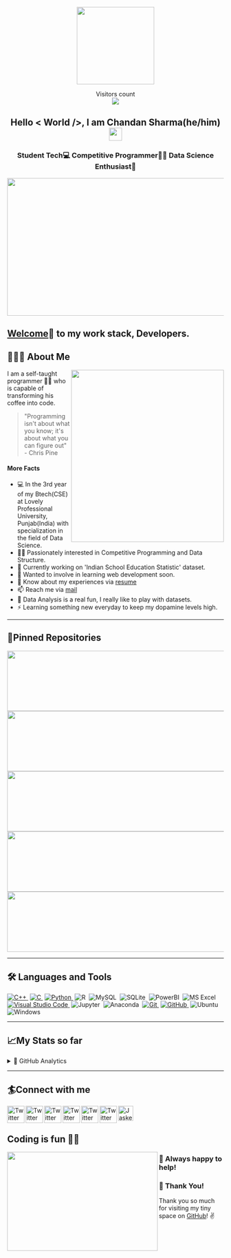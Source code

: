 <p align="center">
    <img src="https://github.com/itsmorris-worm/itsmorris-worm/blob/main/proo.jpg" width="180">
</p>

<p align="center"> 
  Visitors count<br>
  <img src="https://profile-counter.glitch.me/itsmorris-worm/count.svg" />
</p>

<h2 align="center"> Hello < World />, I am Chandan Sharma(he/him)<img src="https://raw.githubusercontent.com/iampavangandhi/iampavangandhi/master/gifs/Hi.gif" width="30px"> </h2>
<h3 align="center"> Student Tech💻 Competitive Programmer👨‍💻 Data Science Enthusiast💝 </h3>

<img src="https://github.com/itsmorris-worm/itsmorris-worm/blob/main/programming.gif" height="320" width="1600" >


## [Welcome][github]🤝 to my work stack, Developers.</h2>

## 👨🏻‍💻 About Me




<img src="https://github.com/itsmorris-worm/itsmorris-worm/blob/main/321303280218201.gif" height="400" width="355" align="right" />

I am a self-taught programmer 👨‍💻 who is capable of transforming his coffee into code.

> "Programming isn't about what you know; it's about what you can figure out"   - Chris Pine

<h4> More Facts </h4>

- 💻 In the 3rd year of my Btech(CSE) at Lovely Professional University, Punjab(India) with specialization in the field of Data Science.
- 👨‍💻 Passionately interested in Competitive Programming and Data Structure.
- 🔭 Currently working on 'Indian School Education Statistic' dataset. 
- 🌱 Wanted to involve in learning web development soon.
- 📄 Know about my experiences via [resume][here1]
- 📫 Reach me via [mail][here]
- 🥅 Data Analysis is a real fun, I really like to play with datasets.
- ⚡ Learning something new everyday to keep my dopamine levels high.

---

## 📌Pinned Repositories

<p align="left">
<a href="https://github.com/itsmorris-worm/Competitive-Programming">
  <img align="left" height="140em" width ="800em" src="https://github-readme-stats.vercel.app/api/pin/?username=itsmorris-worm&repo=Competitive-Programming&title_color=ffffff&icon_color=3DEA6F&text_color=3DEA6F&bg_color=000000" />
</a>
    <a href="https://github.com/itsmorris-worm/Toll-Payment-System">
  <img align="right" height="140em" width ="800em" src="https://github-readme-stats.vercel.app/api/pin/?username=itsmorris-worm&repo=Toll-Payment-System&title_color=ffffff&icon_color=3DEA6F&text_color=3DEA6F&bg_color=000000" />
</a>
<a href="https://github.com/itsmorris-worm/IPL-Data-Dashboard">
  <img align="left" height="140em" width ="800em" src="https://github-readme-stats.vercel.app/api/pin/?username=itsmorris-worm&repo=IPL-Data-Dashboard&title_color=ffffff&icon_color=3DEA6F&text_color=3DEA6F&bg_color=000000" />
</a>
<a href="https://github.com/itsmorris-worm/A-mini-magic-game">
  <img align="right" height="140em" width ="800em" src="https://github-readme-stats.vercel.app/api/pin/?username=itsmorris-worm&repo=A-mini-magic-game&title_color=ffffff&icon_color=3DEA6F&text_color=3DEA6F&bg_color=000000" />
</a>
<a href="https://github.com/itsmorris-worm/Operating-System">
  <img height="140em" width ="800em" padding="10px" src="https://github-readme-stats.vercel.app/api/pin/?username=itsmorris-worm&repo=Operating-System&title_color=ffffff&icon_color=3DEA6F&text_color=3DEA6F&bg_color=000000" />
</a>
</p>

---

## 🛠 Languages and Tools
[![C++](https://img.shields.io/badge/-C-333333?style=flat&logo=C%2B%2B&logoColor=00599C)&nbsp;][c++]
[![C](https://img.shields.io/badge/-C++-333333?style=flat&logo=C%2B%2B&logoColor=A8B9CC)&nbsp;][c]
[![Python](https://img.shields.io/badge/-Python-333333?style=flat&logo=python)&nbsp;][python]
![R](https://img.shields.io/badge/-R-333333?style=flat&logo=R)&nbsp;
![MySQL](https://img.shields.io/twitter/url?color=000000&label=MySQL&logo=MySQL&url=https%3A%2F%2Fimg.shields.io%2Fbadge%2F-Windows-333333%3Fstyle%3Dflat%26logo%3DWindows)&nbsp;
![SQLite](https://img.shields.io/badge/-SQLite-333333?style=flat&logo=SQLite)&nbsp;
![PowerBI](https://img.shields.io/badge/-PowerBI-333333?style=flat&logo=PowerBI)&nbsp;
![MS Excel](https://img.shields.io/twitter/url?color=333333&label=MS%20Excel&logo=Microsoft%20Excel&url=https%3A%2F%2Fimg.shields.io%2Fbadge%2F-Windows-333333%3Fstyle%3Dflat%26logo%3DWindows)&nbsp;
[![Visual Studio Code](https://img.shields.io/badge/-VScode-333333?style=flat&logo=visual-studio-code&logoColor=007ACC)&nbsp;][vscode]
![Jupyter](https://img.shields.io/badge/-Jupyter-333333?style=flat&logo=Jupyter)&nbsp;
![Anaconda](https://img.shields.io/badge/-Anaconda-333333?style=flat&logo=Anaconda)&nbsp;
[![Git](https://img.shields.io/badge/-Git-333333?style=flat&logo=git)&nbsp;][git]
[![GitHub](https://img.shields.io/badge/-GitHub-333333?style=flat&logo=github)&nbsp;][github]
![Ubuntu](https://img.shields.io/badge/-Ubuntu-333333?style=flat&logo=Ubuntu)&nbsp;
![Windows](https://img.shields.io/badge/-Windows-333333?style=flat&logo=Windows)&nbsp;



---
## 📈My Stats so far
<details>
<summary>📝 GitHub Analytics</summary>
<p>
<a href="https://github.com/itsmorris-worm">

  <img align="center" height="180em" width="600em" src="https://github-readme-stats.vercel.app/api/top-langs/?username=itsmorris-worm&layout=compact&title_color=ffffff&icon_color=3DEA6F&text_color=3DEA6F&bg_color=091258"/> </a>
  
  <a href="https://github.com/itsmorris-worm">
    
  <img align="center" height="160em" width="600em" src="https://github-readme-stats.vercel.app/api?username=itsmorris-worm&show_icons=true&title_color=ffffff&icon_color=3DEA6F&text_color=3DEA6F&bg_color=091258" alt="itsmorris-worm" /> </a>
  
  <a href="https://github.com/itsmorris-worm">
    
  <img align="center" height="140em" width="600em" src="https://github-readme-streak-stats.herokuapp.com/?user=itsmorris-worm&show_icons=true&title_color=ffffff&icon_color=3DEA6F&text_color=3DEA6F&bg_color=091258" alt="itsmorris-worm" /> <a/> 

</p>
</details>

---


## 🏄Connect with me

<p align="center">
  
  <a href="https://www.linkedin.com/in/chandan-sharma-06aa2416b/" target="_blank"><img src="https://cdn2.iconfinder.com/data/icons/social-media-2199/64/social_media_isometric_14-linkedin-512.png" height="40px" width="40px" alt="Twitter" align="left"></a>
  <a href="https://mail.google.com/mail/?view=cm&fs=1&tf=1&to=chandan610sharma@outlook.com" target="_blank"><img align="center" alt="Jaskeerat Singh | Gmail" width="35px" src="https://github.com/TheDudeThatCode/TheDudeThatCode/blob/master/Assets/Gmail.svg" />
  <a href="https://stackoverflow.com/users/16318859/itsmorris-worm" target="_blank"><img src="https://cdn2.iconfinder.com/data/icons/social-icons-color/512/stackoverflow-512.png" height="40px" width="40px" alt="Twitter" align="left">
  <a href="https://www.codechef.com/users/itsmorris_worm/" target="_blank"><img src="https://s3.amazonaws.com/codechef_shared/misc/fb-image-icon.png" height="40px" width="40px" alt="Twitter" align="left">
  <a href="https://codeforces.com/profile/itsmorris_worm" target="_blank"><img src="https://carlacastanho.github.io/Material-de-APC/assets/images/codeforces_icon.png" height="40px" width="40px" alt="Twitter" align="left">
  <a href="https://codeforces.com/profile/itsmorris_worm" target="_blank"><img src="https://dingxuewen.com/leetcode-js-leviding/leetcode.png" height="40px" width="40px" alt="Twitter" align="left">
  <a href="https://www.instagram.com/itsmorris_worm/" target="_blank"><img src="https://www.videoamusement.com/wp-content/uploads/2018/01/Instagram-Logo.jpg" height="40px" width="40px" alt="Twitter" align="left">
  </a> 
</p>

[here1]: https://github.com/itsmorris-worm/itsmorris-worm/blob/main/Chandan_Sharma_CV.pdf
[here]: https://gmail.com
[github]: https://github.com/itsmorris-worm
[hackerrank]: https://www.hackerrank.com/dr_virus
[codeforces]: https://codeforces.com/profile/dr_virus
[hackerearth]: https://www.hackerearth.com/@dr_virus
[stopstalk]: https://www.stopstalk.com/user/profile/dr_virus_
[atcoder]: https://atcoder.jp/users/dr_virus_
[linkedin]: https://www.linkedin.com/in/amit-kumar-76310b16a/
[vscode]: https://code.visualstudio.com/
[python]: https://www.python.org/doc/
[java]: https://docs.oracle.com/en/java/
[git]: https://git-scm.com/doc
[github]: https://github.com/
[c++]: https://devdocs.io/cpp/
[c]: https://devdocs.io/cpp/
[css]: https://developer.mozilla.org/en-US/docs/Web/CSS#:~:text=Cascading%20Style%20Sheets%20(CSS)%20is,speech%2C%20or%20on%20other%20media.
[html]: https://devdocs.io/html/


      
## Coding is fun 🤩💝
      
      
<img align="left" height="230" width="350" src="https://media.giphy.com/media/3o7qE1YN7aBOFPRw8E/giphy.gif">



      
### :handshake: Always happy to help!


      
### :hugs: Thank You!
Thank you so much for visiting my tiny space on [GitHub](https://github.com/itsmorris-worm)! :v:
